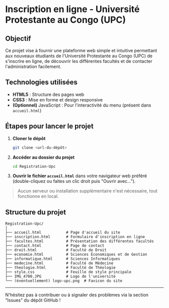 # Inscription en ligne - Université Protestante au Congo (UPC)

## Objectif

Ce projet vise à fournir une plateforme web simple et intuitive permettant aux nouveaux étudiants de l'Université Protestante au Congo (UPC) de s'inscrire en ligne, de découvrir les différentes facultés et de contacter l'administration facilement.

## Technologies utilisées

- **HTML5** : Structure des pages web
- **CSS3** : Mise en forme et design responsive
- **(Optionnel)** JavaScript : Pour l'interactivité du menu (présent dans `accueil.html`)

## Étapes pour lancer le projet

1. **Cloner le dépôt**
   ```bash
   git clone <url-du-dépôt>
   ```
2. **Accéder au dossier du projet**
   ```bash
   cd Registration-Upc
   ```
3. **Ouvrir le fichier `accueil.html`** dans votre navigateur web préféré (double-cliquez ou faites un clic droit puis "Ouvrir avec...").

> Aucun serveur ou installation supplémentaire n'est nécessaire, tout fonctionne en local.

## Structure du projet

```
Registration-Upc/
│
├── accueil.html           # Page d'accueil du site
├── inscription.html       # Formulaire d'inscription en ligne
├── facultes.html          # Présentation des différentes facultés
├── contact.html           # Page de contact
├── droit.html             # Faculté de Droit
├── economie.html          # Sciences Économiques et de Gestion
├── informatique.html      # Sciences Informatiques
├── medecine.html          # Faculté de Médecine
├── theologie.html         # Faculté de Théologie
├── style.css              # Feuille de style principale
├── IMG_4700.JPG           # Logo de l'université
└── (éventuellement) logo-upc.png  # Favicon du site
```

---

N'hésitez pas à contribuer ou à signaler des problèmes via la section "Issues" du dépôt GitHub !
